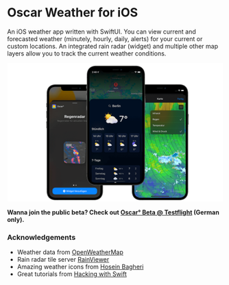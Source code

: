 # Oscar Weather for iOS

An iOS weather app written with SwiftUI. You can view current and forecasted weather (minutely, hourly, daily, alerts) for your current or custom locations. An integrated rain radar (widget) and multiple other map layers allow you to track the current weather conditions.

![www](img/preview.png)

**Wanna join the public beta? Check out [Oscar° Beta @ Testflight](https://testflight.apple.com/join/xf5iJcHh) (German only).**

### Acknowledgements

- Weather data from [OpenWeatherMap](https://openweathermap.org)
- Rain radar tile server [RainViewer](https://www.rainviewer.com)
- Amazing weather icons from [Hosein Bagheri](https://ui8.net/hosein_bagheri/products/3d-weather-icons40)
- Great tutorials from [Hacking with Swift](https://www.hackingwithswift.com)

